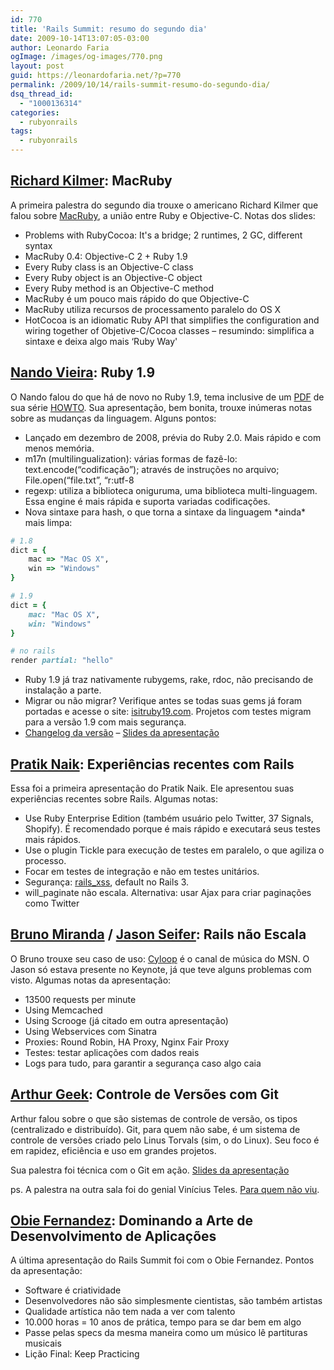 ```yaml
---
id: 770
title: 'Rails Summit: resumo do segundo dia'
date: 2009-10-14T13:07:05-03:00
author: Leonardo Faria
ogImage: /images/og-images/770.png
layout: post
guid: https://leonardofaria.net/?p=770
permalink: /2009/10/14/rails-summit-resumo-do-segundo-dia/
dsq_thread_id:
  - "1000136314"
categories:
  - rubyonrails
tags:
  - rubyonrails
---
```

## [Richard Kilmer](http://twitter.com/rich_kilmer): MacRuby

A primeira palestra do segundo dia trouxe o americano Richard Kilmer que falou sobre [MacRuby](http://www.macruby.org), a união entre Ruby e Objective-C. Notas dos slides:

* Problems with RubyCocoa: It's a bridge; 2 runtimes, 2 GC, different syntax
* MacRuby 0.4: Objective-C 2 + Ruby 1.9
* Every Ruby class is an Objective-C class
* Every Ruby object is an Objective-C object
* Every Ruby method is an Objective-C method
* MacRuby é um pouco mais rápido do que Objective-C
* MacRuby utiliza recursos de processamento paralelo do OS X
* HotCocoa is an idiomatic Ruby API that simplifies the configuration and wiring together of Objetive-C/Cocoa classes – resumindo: simplifica a sintaxe e deixa algo mais &#8216;Ruby Way'

## [Nando Vieira](http://www.twitter.com/fnando): Ruby 1.9

O Nando falou do que há de novo no Ruby 1.9, tema inclusive de um [PDF](http://howtocode.com.br/o-que-mudou-no-ruby-19) de sua série [HOWTO](http://howtocode.com.br/). Sua apresentação, bem bonita, trouxe inúmeras notas sobre as mudanças da linguagem. Alguns pontos:  
<!--more-->

* Lançado em dezembro de 2008, prévia do Ruby 2.0. Mais rápido e com menos memória.
* m17n (multilingualization): várias formas de fazê-lo: text.encode(&#8220;codificação&#8221;); através de instruções no arquivo; File.open(&#8220;file.txt&#8221;, &#8220;r:utf-8
* regexp: utiliza a biblioteca oniguruma, uma biblioteca multi-linguagem. Essa engine é mais rápida e suporta variadas codificações.
* Nova sintaxe para hash, o que torna a sintaxe da linguagem \*ainda\* mais limpa:

```ruby
# 1.8
dict = {
	mac => "Mac OS X",
	win => "Windows"
}

# 1.9
dict = {
	mac: "Mac OS X",
	win: "Windows"
}

# no rails
render partial: "hello"
```

* Ruby 1.9 já traz nativamente rubygems, rake, rdoc, não precisando de instalação a parte.
* Migrar ou não migrar? Verifique antes se todas suas gems já foram portadas e acesse o site: [isitruby19.com](http://isitruby19.com). Projetos com testes migram para a versão 1.9 com mais segurança.
* [Changelog da versão](http://svn.ruby-lang.org/repos/ruby/tags/v1_9_1_0/NEWS) – [Slides da apresentação](http://simplesideias.com.br/rails-summit-o-que-mudou-no-ruby-1-9/)

## [Pratik Naik](http://twitter.com/lifo): Experiências recentes com Rails

Essa foi a primeira apresentação do Pratik Naik. Ele apresentou suas experiências recentes sobre Rails. Algumas notas:

* Use Ruby Enterprise Edition (também usuário pelo Twitter, 37 Signals, Shopify). É recomendado porque é mais rápido e executará seus testes mais rápidos.
* Use o plugin Tickle para execução de testes em paralelo, o que agiliza o processo.
* Focar em testes de integração e não em testes unitários.
* Segurança: [rails_xss](http://github.com/NZKoz/rails_xss), default no Rails 3.
* will_paginate não escala. Alternativa: usar Ajax para criar paginações como Twitter

## [Bruno Miranda](http://www.twitter.com/brupm) / [Jason Seifer](http://www.twitter.com/jseifer): Rails não Escala

O Bruno trouxe seu caso de uso: [Cyloop](http://br.msn.cyloop.com/) é o canal de música do MSN. O Jason só estava presente no Keynote, já que teve alguns problemas com visto. Algumas notas da apresentação:

* 13500 requests per minute
* Using Memcached
* Using Scrooge (já citado em outra apresentação)
* Using Webservices com Sinatra
* Proxies: Round Robin, HA Proxy, Nginx Fair Proxy
* Testes: testar aplicações com dados reais
* Logs para tudo, para garantir a segurança caso algo caia

## [Arthur Geek](http://twitter.com/arthurgeek): Controle de Versões com Git

Arthur falou sobre o que são sistemas de controle de versão, os tipos (centralizado e distribuído). Git, para quem não sabe, é um sistema de controle de versões criado pelo Linus Torvals (sim, o do Linux). Seu foco é em rapidez, eficiência e uso em grandes projetos.

Sua palestra foi técnica com o Git em ação. [Slides da apresentação](http://www.slideshare.net/arthurgeek/git-controle-de-verses-do-jeito-certo)

ps. A palestra na outra sala foi do genial Vinícius Teles. [Para quem não viu](http://blog.improveit.com.br/articles/2009/10/19/palestra-no-rails-summit-2009).

## [Obie Fernandez](http://twitter.com/obie): Dominando a Arte de Desenvolvimento de Aplicações

A última apresentação do Rails Summit foi com o Obie Fernandez. Pontos da apresentação:

* Software é criatividade
* Desenvolvedores não são simplesmente cientistas, são também artistas
* Qualidade artística não tem nada a ver com talento
* 10.000 horas = 10 anos de prática, tempo para se dar bem em algo
* Passe pelas specs da mesma maneira como um músico lê partituras musicais
* Lição Final: Keep Practicing
